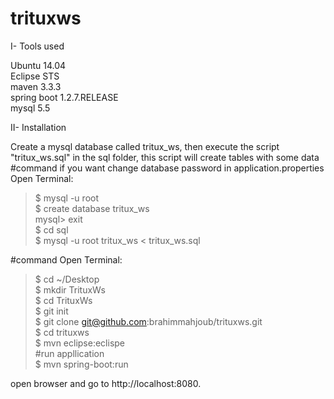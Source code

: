 # trituxws

I- Tools used

Ubuntu 14.04<br/>
Eclipse STS <br/>
maven 3.3.3<br/>
spring boot 1.2.7.RELEASE<br/>
mysql 5.5<br/>


II- Installation

Create a mysql database called tritux_ws, then execute the script "tritux_ws.sql" in the sql folder, this script will create tables with some data
#command
if you want change database password in application.properties<br/>
Open Terminal:<br/>
>$ mysql -u root<br/>
>$ create database tritux_ws<br/>
mysql>  exit<br/>
>$ cd sql<br/>
>$ mysql -u root tritux_ws < tritux_ws.sql<br/>

#command
Open Terminal:<br/>
>$ cd ~/Desktop<br/>
>$ mkdir TrituxWs<br/>
>$ cd TrituxWs<br/>
>$ git init<br/>
>$ git clone git@github.com:brahimmahjoub/trituxws.git<br/>
>$ cd trituxws<br/>
>$ mvn eclipse:eclispe<br/>
#run appllication<br/>
>$ mvn spring-boot:run<br/>


open browser and go to http://localhost:8080.
